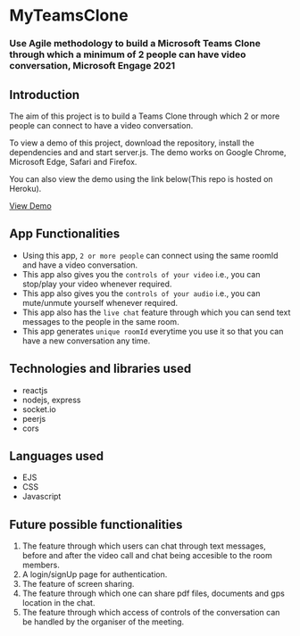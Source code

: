MyTeamsClone
=============
### Use Agile methodology to build a Microsoft Teams Clone through which a minimum of 2 people can have video conversation, Microsoft Engage 2021 ###

Introduction
------------

The aim of this project is to build a Teams Clone through which 2 or more people can connect to have a video conversation.

To view a demo of this project, download the repository, install the dependencies and and start server.js. The demo works on Google Chrome, Microsoft Edge, 
Safari and Firefox.

You can also view the demo using the link below(This repo is hosted on Heroku).

[View Demo](https://boiling-fjord-62718.herokuapp.com/)

App Functionalities
--------------------

* Using this app, ````2 or more people```` can connect using the same roomId and have a video conversation.
* This app also gives you the ````controls of your video```` i.e., you can stop/play your video whenever required.
* This app also gives you the ````controls of your audio```` i.e., you can mute/unmute yourself whenever required.
* This app also has the ````live chat```` feature through which you can send text messages to the people in the same room.
* This app generates ````unique roomId```` everytime you use it so that you can have a new conversation any time.

Technologies and libraries used
-------------------------------
* reactjs
* nodejs, express
* socket.io
* peerjs
* cors 

Languages used
--------------
* EJS
* CSS
* Javascript

Future possible functionalities
-------------------------------
1. The feature through which users can chat through text messages, before and after the video call and chat being accesible to the room members.
2. A login/signUp page for authentication.
3. The feature of screen sharing.
4. The feature through which one can share pdf files, documents and gps location in the chat.
5. The feature through which access of controls of the conversation can be handled by the organiser of the meeting.













